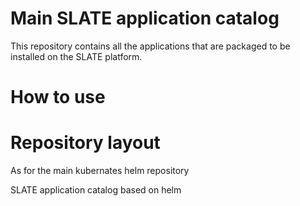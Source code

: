 # Main SLATE application catalog

This repository contains all the applications that are packaged to be installed on the SLATE platform.

# How to use

# Repository layout

As for the main kubernates helm repository 

SLATE application catalog based on helm
